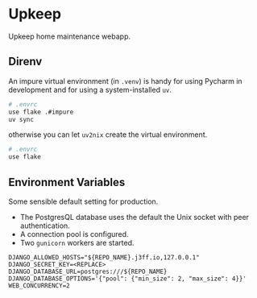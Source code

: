 # Upkeep

Upkeep home maintenance webapp.

## Direnv

An impure virtual environment (in `.venv`) is handy for using Pycharm in development and for using a system-installed `uv`.

```bash
# .envrc
use flake .#impure
uv sync
```

otherwise you can let `uv2nix` create the virtual environment.

```bash
# .envrc
use flake
```

## Environment Variables

Some sensible default setting for production.

- The PostgresQL database uses the default the Unix socket with peer authentication.
- A connection pool is configured.
- Two `gunicorn` workers are started.

```shell
DJANGO_ALLOWED_HOSTS="${REPO_NAME}.j3ff.io,127.0.0.1"
DJANGO_SECRET_KEY=<REPLACE>
DJANGO_DATABASE_URL=postgres:///${REPO_NAME}
DJANGO_DATABASE_OPTIONS='{"pool": {"min_size": 2, "max_size": 4}}'
WEB_CONCURRENCY=2
```
